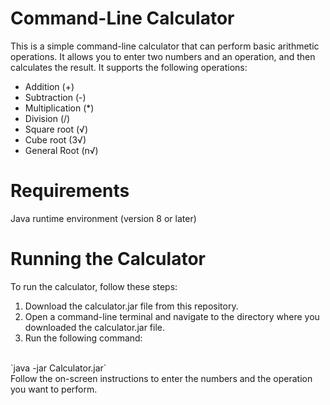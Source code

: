 # Command-Line Calculator
This is a simple command-line calculator that can perform basic arithmetic operations. It allows you to enter two numbers and an operation, and then calculates the result. It supports the following operations:

- Addition (+)
- Subtraction (-)
- Multiplication (*)
- Division (/)
- Square root (√)
- Cube root (3√)
- General Root (n√)
# Requirements
Java runtime environment (version 8 or later)
# Running the Calculator
To run the calculator, follow these steps:

1. Download the calculator.jar file from this repository.
2. Open a command-line terminal and navigate to the directory where you downloaded the calculator.jar file.
3. Run the following command:
<br>
`java -jar Calculator.jar`
<br>
Follow the on-screen instructions to enter the numbers and the operation you want to perform.
